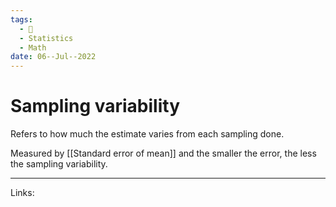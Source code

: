 ```yaml
---
tags:
  - 🌱
  - Statistics
  - Math
date: 06--Jul--2022
---
```


# Sampling variability

Refers to how much the estimate varies from each sampling done.

Measured by [[Standard error of mean]] and the smaller the error, the less the sampling variability.

---
Links: 

